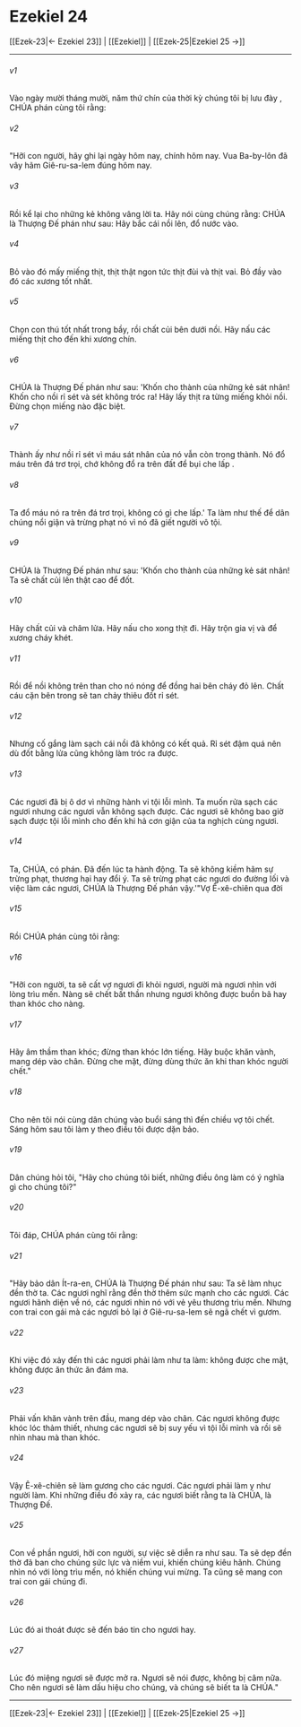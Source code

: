 # Ezekiel 24

[[Ezek-23|← Ezekiel 23]] | [[Ezekiel]] | [[Ezek-25|Ezekiel 25 →]]
***



###### v1 
Vào ngày mười tháng mười, năm thứ chín của thời kỳ chúng tôi bị lưu đày , CHÚA phán cùng tôi rằng: 

###### v2 
"Hỡi con người, hãy ghi lại ngày hôm nay, chính hôm nay. Vua Ba-by-lôn đã vây hãm Giê-ru-sa-lem đúng hôm nay. 

###### v3 
Rồi kể lại cho những kẻ không vâng lời ta. Hãy nói cùng chúng rằng: CHÚA là Thượng Đế phán như sau: Hãy bắc cái nồi lên, đổ nước vào. 

###### v4 
Bỏ vào đó mấy miếng thịt, thịt thật ngon tức thịt đùi và thịt vai. Bỏ đầy vào đó các xương tốt nhất. 

###### v5 
Chọn con thú tốt nhất trong bầy, rồi chất củi bên dưới nồi. Hãy nấu các miếng thịt cho đến khi xương chín. 

###### v6 
CHÚA là Thượng Đế phán như sau: 'Khốn cho thành của những kẻ sát nhân! Khốn cho nồi rỉ sét và sét không tróc ra! Hãy lấy thịt ra từng miếng khỏi nồi. Đừng chọn miếng nào đặc biệt. 

###### v7 
Thành ấy như nồi rỉ sét vì máu sát nhân của nó vẫn còn trong thành. Nó đổ máu trên đá trơ trọi, chớ không đổ ra trên đất để bụi che lấp . 

###### v8 
Ta đổ máu nó ra trên đá trơ trọi, không có gì che lấp.' Ta làm như thế để dân chúng nổi giận và trừng phạt nó vì nó đã giết người vô tội. 

###### v9 
CHÚA là Thượng Đế phán như sau: 'Khốn cho thành của những kẻ sát nhân! Ta sẽ chất củi lên thật cao để đốt. 

###### v10 
Hãy chất củi và châm lửa. Hãy nấu cho xong thịt đi. Hãy trộn gia vị và để xương cháy khét. 

###### v11 
Rồi để nồi không trên than cho nó nóng để đồng hai bên cháy đỏ lên. Chất cáu cặn bên trong sẽ tan chảy thiêu đốt rỉ sét. 

###### v12 
Nhưng cố gắng làm sạch cái nồi đã không có kết quả. Rỉ sét đậm quá nên dù đốt bằng lửa cũng không làm tróc ra được. 

###### v13 
Các ngươi đã bị ô dơ vì những hành vi tội lỗi mình. Ta muốn rửa sạch các ngươi nhưng các ngươi vẫn không sạch được. Các ngươi sẽ không bao giờ sạch được tội lỗi mình cho đến khi hả cơn giận của ta nghịch cùng ngươi. 

###### v14 
Ta, CHÚA, có phán. Đã đến lúc ta hành động. Ta sẽ không kiềm hãm sự trừng phạt, thương hại hay đổi ý. Ta sẽ trừng phạt các ngươi do đường lối và việc làm các ngươi, CHÚA là Thượng Đế phán vậy.'"Vợ Ê-xê-chiên qua đời 

###### v15 
Rồi CHÚA phán cùng tôi rằng: 

###### v16 
"Hỡi con người, ta sẽ cất vợ ngươi đi khỏi ngươi, người mà ngươi nhìn với lòng trìu mến. Nàng sẽ chết bất thần nhưng ngươi không được buồn bã hay than khóc cho nàng. 

###### v17 
Hãy âm thầm than khóc; đừng than khóc lớn tiếng. Hãy buộc khăn vành, mang dép vào chân. Đừng che mặt, đừng dùng thức ăn khi than khóc người chết." 

###### v18 
Cho nên tôi nói cùng dân chúng vào buổi sáng thì đến chiều vợ tôi chết. Sáng hôm sau tôi làm y theo điều tôi được dặn bảo. 

###### v19 
Dân chúng hỏi tôi, "Hãy cho chúng tôi biết, những điều ông làm có ý nghĩa gì cho chúng tôi?" 

###### v20 
Tôi đáp, CHÚA phán cùng tôi rằng: 

###### v21 
"Hãy bảo dân Ít-ra-en, CHÚA là Thượng Đế phán như sau: Ta sẽ làm nhục đền thờ ta. Các ngươi nghĩ rằng đền thờ thêm sức mạnh cho các ngươi. Các ngươi hãnh diện về nó, các ngươi nhìn nó với vẻ yêu thương trìu mến. Nhưng con trai con gái mà các ngươi bỏ lại ở Giê-ru-sa-lem sẽ ngã chết vì gươm. 

###### v22 
Khi việc đó xảy đến thì các ngươi phải làm như ta làm: không được che mặt, không được ăn thức ăn đám ma. 

###### v23 
Phải vấn khăn vành trên đầu, mang dép vào chân. Các ngươi không được khóc lóc thảm thiết, nhưng các ngươi sẽ bị suy yếu vì tội lỗi mình và rồi sẽ nhìn nhau mà than khóc. 

###### v24 
Vậy Ê-xê-chiên sẽ làm gương cho các ngươi. Các ngươi phải làm y như người làm. Khi những điều đó xảy ra, các ngươi biết rằng ta là CHÚA, là Thượng Đế. 

###### v25 
Con về phần ngươi, hỡi con người, sự việc sẽ diễn ra như sau. Ta sẽ dẹp đền thờ đã ban cho chúng sức lực và niềm vui, khiến chúng kiêu hãnh. Chúng nhìn nó với lòng trìu mến, nó khiến chúng vui mừng. Ta cũng sẽ mang con trai con gái chúng đi. 

###### v26 
Lúc đó ai thoát được sẽ đến báo tin cho ngươi hay. 

###### v27 
Lúc đó miệng ngươi sẽ được mở ra. Ngươi sẽ nói được, không bị câm nữa. Cho nên ngươi sẽ làm dấu hiệu cho chúng, và chúng sẽ biết ta là CHÚA."

***
[[Ezek-23|← Ezekiel 23]] | [[Ezekiel]] | [[Ezek-25|Ezekiel 25 →]]
